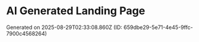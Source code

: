 # AI Generated Landing Page

Generated on 2025-08-29T02:33:08.860Z (ID: 659dbe29-5e71-4e45-9ffc-7900c4568264)
